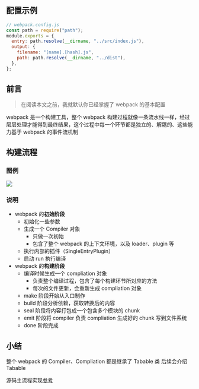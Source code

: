 ## 配置示例

```js
// webpack.config.js
const path = require("path");
module.exports = {
  entry: path.resolve(__dirname, "../src/index.js"),
  output: {
    filename: "[name].[hash].js",
    path: path.resolve(__dirname, "../dist"),
  },
};
```

## 前言

> 在阅读本文之前，我就默认你已经掌握了 webpack 的基本配置

webpack 是一个构建工具，整个 webpack 构建过程就像一条流水线一样，经过层层处理才能得到最终结果，这个过程中每一个环节都是独立的、解耦的、这些能力基于 webpack 的事件流机制

## 构建流程

### 图例

![](https://user-images.githubusercontent.com/21278158/183550097-1b3cd659-7e6a-4225-aa4f-c117d71b694d.png)

### 说明

- webpack 的**初始阶段**
  - 初始化一些参数
  - 生成一个 Compiler 对象
    - 只做一次初始
    - 包含了整个 webpack 的上下文环境，以及 loader、plugin 等
  - 执行内部的插件（SingleEntryPlugin）
  - 启动 run 执行编译
- webpack 的**构建阶段**
  - 编译时候生成一个 compliation 对象
    - 负责整个编译过程，包含了每个构建环节所对应的方法
    - 每次的文件更新，会重新生成 compliation 对象
  - make 阶段开始从入口制作
  - build 阶段分析依赖，获取转换后的内容
  - seal 阶段将内容打包成一个包含多个模块的 chunk
  - emit 阶段将 compiler 负责 compliation 生成好的 chunk 写到文件系统
  - done 阶段完成

## 小结

整个 webpack 的 Compiler、Compliation 都是继承了 Tabable 类 后续会介绍 Tabable

源码主流程实现[参考](https://github.com/qingji-fe/tools/tree/main/easy-webpack)